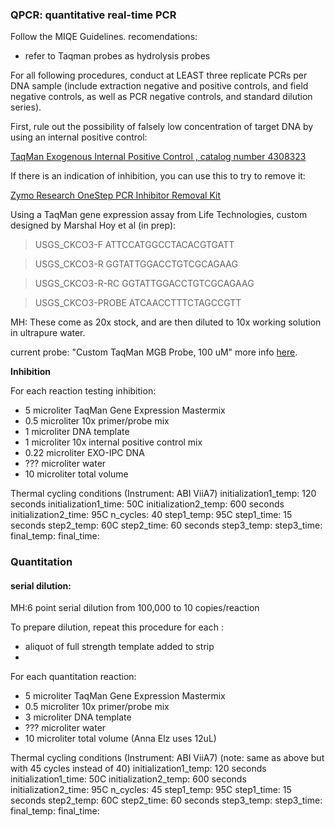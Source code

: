 ### QPCR: quantitative real-time PCR

Follow the MIQE Guidelines.
recomendations:
  - refer to Taqman probes as hydrolysis probes

For all following procedures, conduct at LEAST three replicate PCRs per DNA sample (include extraction negative and positive controls, and field negative controls, as well as PCR negative controls, and standard dilution series).

First, rule out the possibility of falsely low concentration of target DNA by using an internal positive control:

[TaqMan Exogenous Internal Positive Control , catalog number 4308323](https://www.thermofisher.com/order/catalog/product/4308323)

If there is an indication of inhibition, you can use this to try to remove it:

[Zymo Research OneStep PCR Inhibitor Removal Kit](https://www.zymoresearch.com/rna/rna-clean-up/rt-pcr-inhibitor-removal/onestep-pcr-inhibitor-removal-kit)

Using a TaqMan gene expression assay from Life Technologies, custom designed by Marshal Hoy et al (in prep):

>USGS_CKCO3-F
ATTCCATGGCCTACACGTGATT

>USGS_CKCO3-R
GGTATTGGACCTGTCGCAGAAG

>USGS_CKCO3-R-RC
GGTATTGGACCTGTCGCAGAAG

>USGS_CKCO3-PROBE
ATCAACCTTTCTAGCCGTT

MH: These come as 20x stock, and are then diluted to 10x working solution in ultrapure water.

current probe: "Custom TaqMan MGB Probe, 100 uM"
more info [here](https://www.thermofisher.com/us/en/home/technical-resources/technical-reference-library/real-time-digital-PCR-applications-support-center/taqman-primers-and-probes-support/taqman-primers-and-probes-support-getting-started.html).

**Inhibition**

For each reaction testing inhibition:

- 5 microliter TaqMan Gene Expression Mastermix
- 0.5 microliter 10x primer/probe mix
- 1 microliter DNA template
- 1 microliter 10x internal positive control mix
- 0.22 microliter EXO-IPC DNA
- ??? microliter water
- 10 microliter total volume

Thermal cycling conditions (Instrument: ABI ViiA7)
initialization1_temp: 120 seconds
initialization1_time: 50C
initialization2_temp: 600 seconds
initialization2_time: 95C
n_cycles: 40
step1_temp: 95C
step1_time: 15 seconds
step2_temp: 60C
step2_time: 60 seconds
step3_temp:
step3_time:
final_temp:
final_time:

### Quantitation

#### serial dilution:
MH:6 point serial dilution from 100,000 to 10 copies/reaction

To prepare dilution, repeat this procedure for each :
  - aliquot of full strength template added to strip
  -


For each quantitation reaction:

- 5 microliter TaqMan Gene Expression Mastermix
- 0.5 microliter 10x primer/probe mix
- 3 microliter DNA template
- ??? microliter water
- 10 microliter total volume (Anna Elz uses 12uL)

Thermal cycling conditions (Instrument: ABI ViiA7)
(note: same as above but with 45 cycles instead of 40)
initialization1_temp: 120 seconds
initialization1_time: 50C
initialization2_temp: 600 seconds
initialization2_time: 95C
n_cycles: 45
step1_temp: 95C
step1_time: 15 seconds
step2_temp: 60C
step2_time: 60 seconds
step3_temp:
step3_time:
final_temp:
final_time:
